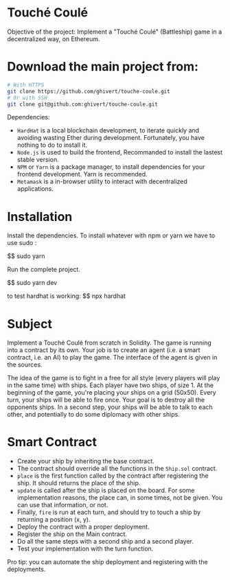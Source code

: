 # Touché Coulé

Objective of the project:  Implement a "Touché Coulé" (Battleship) game
in a decentralized way, on Ethereum. 



# Download the main project from: 

```bash
# With HTTPS
git clone https://github.com/ghivert/touche-coule.git
# Or with SSH
git clone git@github.com:ghivert/touche-coule.git
```

Dependencies: 

- `HardHat` is a local blockchain development, to iterate quickly and avoiding wasting Ether during development. Fortunately, you have nothing to do to install it.
- `Node.js` is used to build the frontend, Recommanded to install the lastest stable version. 
- `NPM` or `Yarn` is a package manager, to install dependencies for your frontend development. Yarn is recommended.
- `Metamask` is a in-browser utility to interact with decentralized applications.



# Installation

Install the dependencies.
To install whatever with npm or yarn  we have to use sudo :

$$ sudo yarn


Run the complete project.

$$ sudo yarn dev


to test hardhat is working: 
$$ npx hardhat 


# Subject

Implement a Touché Coulé from scratch in Solidity. The game is running into a contract by its own. Your job is to create an agent (i.e. a smart contract, i.e. an AI) to play the game. The interface of the agent is given in the sources.

The idea of the game is to fight in a free for all style (every players will play in the same time) with ships. Each player have two ships, of size 1. At the beginning of the game, you're placing your ships on a grid (50x50). Every turn, your ships will be able to fire once. Your goal is to destroy all the opponents ships. In a second step, your ships will be able to talk to each other, and potentially to do some diplomacy with other ships.

# Smart Contract

- Create your ship by inheriting the base contract.
- The contract should override all the functions in the `Ship.sol` contract.
- `place` is the first function called by the contract after registering the ship. It should returns the place of the ship.
- `update` is called after the ship is placed on the board. For some implementation reasons, the place can, in some times, not be given. You can use that information, or not.
- Finally, `fire` is run at each turn, and should try to touch a ship by returning a position (x, y).
- Deploy the contract with a proper deployment. 
- Register the ship on the Main contract. 
- Do all the same steps with a second ship and a second player. 
- Test your implementation with the turn function. 

Pro tip: you can automate the ship deployment and registering with the deployments. 

